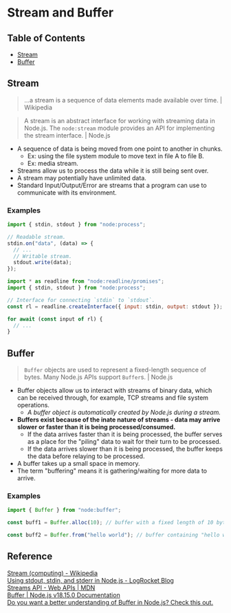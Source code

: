 # Stream and Buffer

## Table of Contents
- [Stream](#stream)
- [Buffer](#buffer)

## Stream
> ...a stream is a sequence of data elements made available over time. | Wikipedia

> A stream is an abstract interface for working with streaming data in Node.js. The `node:stream` module provides an API for implementing the stream interface. | Node.js

- A sequence of data is being moved from one point to another in chunks.
  - Ex: using the file system module to move text in file A to file B.
  - Ex: media stream.
- Streams allow us to process the data while it is still being sent over.
- A stream may potentially have unlimited data.
- Standard Input/Output/Error are streams that a program can use to communicate with its environment.
### Examples
```js
import { stdin, stdout } from "node:process";

// Readable stream.
stdin.on("data", (data) => {
  // ...
  // Writable stream.
  stdout.write(data);
});
```
```js
import * as readline from "node:readline/promises";
import { stdin, stdout } from "node:process";

// Interface for connecting `stdin` to `stdout`.
const rl = readline.createInterface({ input: stdin, output: stdout });

for await (const input of rl) {
  // ...
}
```

## Buffer
> `Buffer` objects are used to represent a fixed-length sequence of bytes. Many Node.js APIs support `Buffer`s. | Node.js

- Buffer objects allow us to interact with streams of binary data, which can be received through, for example, TCP streams and file system operations.
  - _A buffer object is automatically created by Node.js during a stream._
- **Buffers exist because of the inate nature of streams - data may arrive slower or faster than it is being processed/consumed.**
  - If the data arrives faster than it is being processed, the buffer serves as a place for the "piling" data to wait for their turn to be processed.
  - If the data arrives slower than it is being processed, the buffer keeps the data before relaying to be processed.
- A buffer takes up a small space in memory.
- The term "buffering" means it is gathering/waiting for more data to arrive.
### Examples
```js
import { Buffer } from "node:buffer";

const buff1 = Buffer.alloc(10); // buffer with a fixed length of 10 bytes.

const buff2 = Buffer.from("hello world"); // buffer containing "hello world" in binary.
```

## Reference
[Stream (computing) - Wikipedia](https://en.wikipedia.org/wiki/Stream_(computing))  
[Using stdout, stdin, and stderr in Node.js - LogRocket Blog](https://blog.logrocket.com/using-stdout-stdin-stderr-node-js/)  
[Streams API - Web APIs | MDN](https://developer.mozilla.org/en-US/docs/Web/API/Streams_API)  
[Buffer | Node.js v18.15.0 Documentation](https://nodejs.org/dist/latest-v18.x/docs/api/buffer.html#buffer)  
[Do you want a better understanding of Buffer in Node.js? Check this out.](https://www.freecodecamp.org/news/do-you-want-a-better-understanding-of-buffer-in-node-js-check-this-out-2e29de2968e8)  
